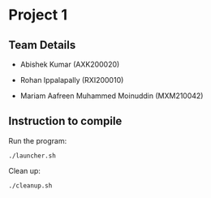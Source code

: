 # Project 1
## Team Details

- Abishek Kumar (AXK200020)

- Rohan Ippalapally (RXI200010) 

- Mariam Aafreen Muhammed Moinuddin (MXM210042)

## Instruction to compile
Run the program:
```
./launcher.sh
```
Clean up:
```
./cleanup.sh
```